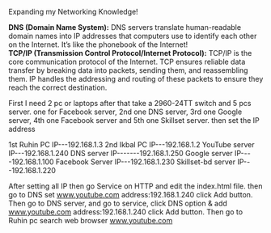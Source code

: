 Expanding my Networking Knowledge! 

<b>DNS (Domain Name System):</b> DNS servers translate human-readable domain names into IP addresses that computers use to identify each other on the Internet. It’s like the phonebook of the Internet!<br>
<b>TCP/IP (Transmission Control Protocol/Internet Protocol):</b> TCP/IP is the core communication protocol of the Internet. TCP ensures reliable data transfer by breaking data into packets, sending them, and reassembling them. IP handles the addressing and routing of these packets to ensure they reach the correct destination.

First I need 2 pc or laptops
after that take a 2960-24TT switch and 5 pcs server.
one for Facebook server, 2nd one DNS server, 3rd one Google server, 4th one Facebook server and 5th one Skillset server.
then set the IP address 

1st Ruhin PC IP---192.168.1.3
2nd Ikbal PC IP---192.168.1.2
YouTube server IP---192.168.1.240
DNS server IP-------192.168.1.250
Google server IP----192.168.1.100
Facebook Server IP---192.168.1.230
Skillset-bd server IP---192.168.1.220

After setting all IP then go Service on HTTP and edit the index.html file.
then go to DNS set www.youtube.com address:192.168.1.240 click Add button.
Then go to DNS server, and go to service, click DNS option & add www.youtube.com address:192.168.1.240 click Add button.
Then go to Ruhin pc search web browser www.youtube.com
